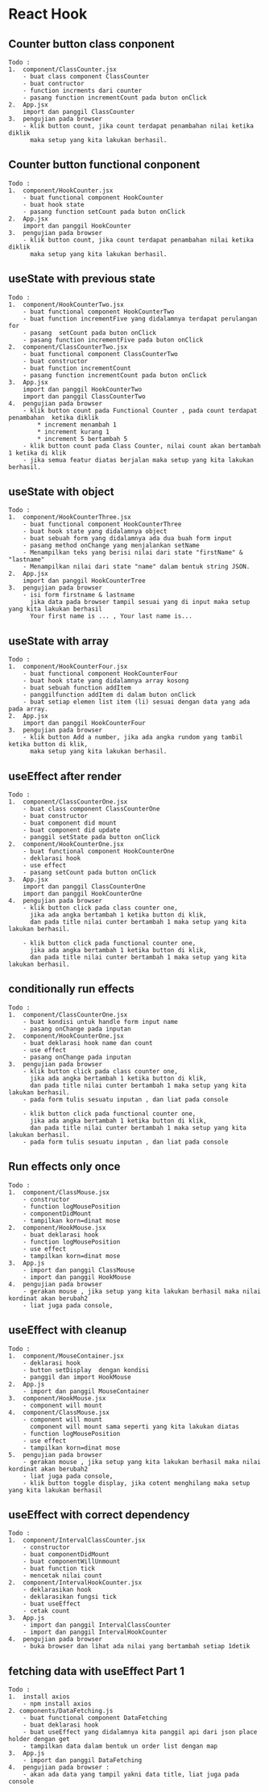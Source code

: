 # React Hook

## Counter button class conponent

    Todo :
    1.  component/ClassCounter.jsx
        - buat class component ClassCounter
        - buat contructor
        - function incrments dari counter
        - pasang function incrementCount pada buton onClick
    2.  App.jsx
        import dan panggil ClassCounter
    3.  pengujian pada browser
        - klik button count, jika count terdapat penambahan nilai ketika diklik
          maka setup yang kita lakukan berhasil.

## Counter button functional conponent

    Todo :
    1.  component/HookCounter.jsx
        - buat functional component HookCounter
        - buat hook state
        - pasang function setCount pada buton onClick
    2.  App.jsx
        import dan panggil HookCounter
    3.  pengujian pada browser
        - klik button count, jika count terdapat penambahan nilai ketika diklik
          maka setup yang kita lakukan berhasil.

## useState with previous state

    Todo :
    1.  component/HookCounterTwo.jsx
        - buat functional component HookCounterTwo
        - buat function incrementFive yang didalamnya terdapat perulangan for
        - pasang  setCount pada buton onClick
        - pasang function incrementFive pada buton onClick
    2.  component/ClassCounterTwo.jsx
        - buat functional component ClassCounterTwo
        - buat constructor
        - buat function incrementCount
        - pasang function incrementCount pada buton onClick
    3.  App.jsx
        import dan panggil HookCounterTwo
        import dan panggil ClassCounterTwo
    4.  pengujian pada browser
        - klik button count pada Functional Counter , pada count terdapat penambahan  ketika diklik
            * increment menambah 1
            * increment kurang 1
            * increment 5 bertambah 5
        - klik button count pada Class Counter, nilai count akan bertambah 1 ketika di klik
        - jika semua featur diatas berjalan maka setup yang kita lakukan berhasil.

## useState with object

    Todo :
    1.  component/HookCounterThree.jsx
        - buat functional component HookCounterThree
        - buat hook state yang didalamnya object
        - buat sebuah form yang didalamnya ada dua buah form input
        - pasang method onChange yang menjalankan setName
        - Menampilkan teks yang berisi nilai dari state "firstName" & "lastname"
        - Menampilkan nilai dari state "name" dalam bentuk string JSON.
    2.  App.jsx
        import dan panggil HookCounterTree
    3.  pengujian pada browser
        - isi form firstname & lastname
          jika data pada browser tampil sesuai yang di input maka setup yang kita lakukan berhasil
          Your first name is ... , Your last name is...

## useState with array

    Todo :
    1.  component/HookCounterFour.jsx
        - buat functional component HookCounterFour
        - buat hook state yang didalamnya array kosong
        - buat sebuah function addItem
        - panggilfunction addItem di dalam buton onClick
        - buat setiap elemen list item (li) sesuai dengan data yang ada pada array.
    2.  App.jsx
        import dan panggil HookCounterFour
    3.  pengujian pada browser
        - klik button Add a number, jika ada angka rundom yang tambil ketika button di klik,
          maka setup yang kita lakukan berhasil.

## useEffect after render

    Todo :
    1.  component/ClassCounterOne.jsx
        - buat class component ClassCounterOne
        - buat constructor
        - buat component did mount
        - buat component did update
        - panggil setState pada button onClick
    2.  component/HookCounterOne.jsx
        - buat functional component HookCounterOne
        - deklarasi hook
        - use effect
        - pasang setCount pada button onClick
    3.  App.jsx
        import dan panggil ClassCounterOne
        import dan panggil HookCounterOne
    4.  pengujian pada browser
        - klik button click pada class counter one,
          jika ada angka bertambah 1 ketika button di klik,
          dan pada title nilai cunter bertambah 1 maka setup yang kita lakukan berhasil.

        - klik button click pada functional counter one,
          jika ada angka bertambah 1 ketika button di klik,
          dan pada title nilai cunter bertambah 1 maka setup yang kita lakukan berhasil.

## conditionally run effects

    Todo :
    1.  component/ClassCounterOne.jsx
        - buat kondisi untuk handle form input name
        - pasang onChange pada inputan
    2.  component/HookCounterOne.jsx
        - buat deklarasi hook name dan count
        - use effect
        - pasang onChange pada inputan
    3.  pengujian pada browser
        - klik button click pada class counter one,
          jika ada angka bertambah 1 ketika button di klik,
          dan pada title nilai cunter bertambah 1 maka setup yang kita lakukan berhasil.
        - pada form tulis sesuatu inputan , dan liat pada console

        - klik button click pada functional counter one,
          jika ada angka bertambah 1 ketika button di klik,
          dan pada title nilai cunter bertambah 1 maka setup yang kita lakukan berhasil.
        - pada form tulis sesuatu inputan , dan liat pada console

## Run effects only once

    Todo :
    1.  component/ClassMouse.jsx
        - constructor
        - function logMousePosition
        - componentDidMount
        - tampilkan korn=dinat mose
    2.  component/HookMouse.jsx
        - buat deklarasi hook
        - function logMousePosition
        - use effect
        - tampilkan korn=dinat mose
    3.  App.js
        - import dan panggil ClassMouse
        - import dan panggil HookMouse
    4.  pengujian pada browser
        - gerakan mouse , jika setup yang kita lakukan berhasil maka nilai kordinat akan berubah2
        - liat juga pada console,

## useEffect with cleanup

    Todo :
    1.  component/MouseContainer.jsx
        - deklarasi hook
        - button setDisplay  dengan kondisi
        - panggil dan import HookMouse
    2.  App.js
        - import dan panggil MouseContainer
    3.  component/HookMouse.jsx
        - component will mount
    4.  component/ClassMouse.jsx
        - component will mount
          component will mount sama seperti yang kita lakukan diatas
        - function logMousePosition
        - use effect
        - tampilkan korn=dinat mose
    5.  pengujian pada browser
        - gerakan mouse , jika setup yang kita lakukan berhasil maka nilai kordinat akan berubah2
        - liat juga pada console,
        - klik button toggle display, jika cotent menghilang maka setup yang kita lakukan berhasil

## useEffect with correct dependency

    Todo :
    1.  component/IntervalClassCounter.jsx
        - constructor
        - buat componentDidMount
        - buat componentWillUnmount
        - buat function tick
        - mencetak nilai count
    2.  component/IntervalHookCounter.jsx
        - deklarasikan hook
        - deklarasikan fungsi tick
        - buat useEffect
        - cetak count
    3.  App.js
        - import dan panggil IntervalClassCounter
        - import dan panggil IntervalHookCounter
    4.  pengujian pada browser
        - buka browser dan lihat ada nilai yang bertambah setiap 1detik

## fetching data with useEffect Part 1

    Todo :
    1.  install axios
        - npm install axios
    2. components/DataFetching.js
        - buat functional component DataFetching
        - buat deklarasi hook
        - buat useEffect yang didalamnya kita panggil api dari json place holder dengan get
        - tampilkan data dalam bentuk un order list dengan map
    3.  App.js
        - import dan panggil DataFetching
    4.  pengujian pada browser :
        - akan ada data yang tampil yakni data title, liat juga pada console
